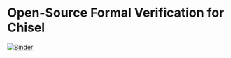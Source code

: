 # Open-Source Formal Verification for Chisel

[![Binder](https://mybinder.org/badge_logo.svg)](https://mybinder.org/v2/gh/ekiwi/open-source-formal-verification-for-chisel/main)
